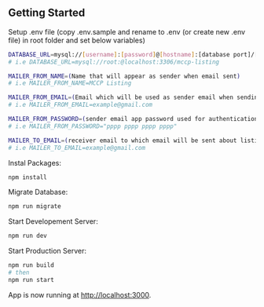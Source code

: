 ## Getting Started

Setup .env file (copy .env.sample and rename to .env (or create new .env file) in root folder and set below variables)

```bash
DATABASE_URL=mysql://[username]:[password]@[hostname]:[database port]/[database name]
# i.e DATABASE_URL=mysql://root:@localhost:3306/mccp-listing

MAILER_FROM_NAME=(Name that will appear as sender when email sent)
# i.e MAILER_FROM_NAME=MCCP Listing

MAILER_FROM_EMAIL=(Email which will be used as sender email when sending email)
# i.e MAILER_FROM_EMAIL=example@gmail.com

MAILER_FROM_PASSWORD=(sender email app password used for authentication when sending email)
# i.e MAILER_FROM_PASSWORD="pppp pppp pppp pppp"

MAILER_TO_EMAIL=(receiver email to which email will be sent about listing submission when form submitted)
# i.e MAILER_TO_EMAIL=example@gmail.com
```

Instal Packages:

```bash
npm install
```

Migrate Database:

```bash
npm run migrate
```

Start Developement Server:

```bash
npm run dev
```

Start Production Server:

```bash
npm run build
# then
npm run start
```

App is now running at [http://localhost:3000](http://localhost:3000).
